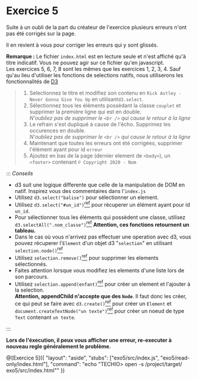 # Exercice 5

Suite à un oubli de la part du créateur de l'exercice plusieurs erreurs n'ont pas été corrigés sur la page.

Il en revient à vous pour corriger les erreurs qui y sont glissés.

**Remarque :** Le fichier `index.html` est en lecture seule et n'est affiché qu'à titre indicatif. Vous ne pouvez agir sur ce fichier qu'en javascript.  
Les exercices 5, 6, 7, 8 sont les mêmes que les exercices 1, 2, 3, 4. Sauf qu'au lieu d'utiliser les fonctions de selections natifs, nous utiliserons les fonctionnalités de [D3](https://d3js.org/)

> 1. Selectionnez le titre et modifiez son contenu en `Rick Astley - Never Gonna Give You Up` en utilisant`d3.select`.
> 2. Sélectionnez tous les éléments possèdant la classe `couplet` et supprimer la première ligne qui est en double.  
>    _N'oubliez pas de supprimer le `<br />` qui cause le retour à la ligne_
> 3. Le refrain s'est dupliqué à cause de l'écho. Supprimez les occurences en double.  
>    _N'oubliez pas de supprimer le `<br />` qui cause le retour à la ligne_
> 4. Maintenant que toutes les erreurs ont été corrigées, supprimer l'élément ayant pour id `erreur`
> 5. Ajoutez en bas de la page (dernier element de `<body>`), un `<footer>` contenant `© Copyright 2020 - Nom`

::: _Conseils_

- d3 suit une logique differente que celle de la manipulation de DOM en natif. Inspirez vous des commentaires dans l'`index.js`
- Utilisez `d3.select("balise")` pour sélectionner un element.
- Utilisez `d3.select("#un_id")`[<sup>ref</sup>](https://github.com/d3/d3-selection#select) pour récuperer un élément ayant pour id `un_id`.
- Pour sélectionner tous les éléments qui possèdent une classe, utilisez `d3.selectAll(".nom_classe")`[<sup>ref</sup>](https://github.com/d3/d3-selection#select)
  **Attention, ces fonctions retournent un tableau.**
- Dans le cas où vous n'arrivez pas effectuer une operation avec d3, vous pouvez récuperer l'`Element` d'un objet d3 "`selection`" en utilisant  `selection.node()`[<sup>ref</sup>](https://github.com/d3/d3-selection#selection_node)
- Utilisez `selection.remove()`[<sup>ref</sup>](https://github.com/d3/d3-selection#selection_remove) pour supprimer les elements sélectionnés.
- Faites attention lorsque vous modifiez les elements d'une liste lors de son parcours.
- Utilisez `selection.append(enfant)`[<sup>ref</sup>](https://github.com/d3/d3-selection#selection_append) pour créer un element et l'ajouter à la selection.  
  **Attention, appendChild n'accepte que des `Node`**. Il faut donc les créer, ce qui peut se faire avec `d3.create()`[<sup>ref</sup>](https://github.com/d3/d3-selection#create) pour créer un `Element` et `document.createTextNode("un texte")`[<sup>ref</sup>](https://developer.mozilla.org/fr/docs/Web/API/Document/createTextNode) pour créer un noeud de type `Text` contenant `un texte`.

:::

**Lors de l'éxecution, il peux vous afficher une erreur, re-executer à nouveau regle généralement le problème.**

@[Exercice 5]({ "layout": "aside", "stubs": ["exo5/src/index.js", "exo5/read-only/index.html"], "command": "echo \"TECHIO> open -s /project/target/ exo5/src/index.html\"" })
